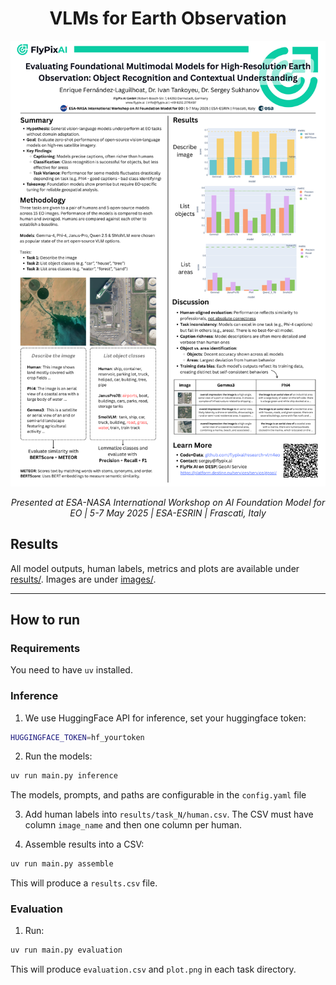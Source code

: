 # <div align="center">VLMs for Earth Observation</div>

<div align="center">

   <a href="poster/20250505-VLM4EO.png">
     <img src="poster/20250505-VLM4EO.png" alt="Poster: Evaluating Foundational Models for EO" width="600"/>
   </a>

*Presented at ESA-NASA International Workshop on AI Foundation Model for EO | 5-7 May 2025 | ESA-ESRIN | Frascati,
Italy*

</div>

## Results

All model outputs, human labels, metrics and plots are available under [results/](results).
Images are under [images/](images).

---

## How to run

### Requirements

You need to have `uv` installed.

### Inference

1. We use HuggingFace API for inference, set your huggingface token:

```bash
HUGGINGFACE_TOKEN=hf_yourtoken
```

2. Run the models:

```bash
uv run main.py inference
```

The models, prompts, and paths are configurable in the `config.yaml` file

3. Add human labels into `results/task_N/human.csv`. The CSV must have column
   `image_name` and then one column per human.

4. Assemble results into a CSV:

```bash
uv run main.py assemble
```

This will produce a `results.csv` file.

### Evaluation

1. Run:

```bash
uv run main.py evaluation
```

This will produce `evaluation.csv` and `plot.png` in each task directory.
